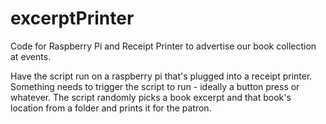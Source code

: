 # excerptPrinter
Code for Raspberry Pi and Receipt Printer to advertise our book collection at events.

Have the script run on a raspberry pi that's plugged into a receipt printer.
Something needs to trigger the script to run - ideally a button press or whatever.
The script randomly picks a book excerpt and that book's location from a folder and prints it for the patron.
